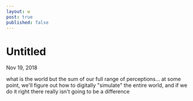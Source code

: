 ```yaml
---
layout: w
post: true
published: false
---
```

# Untitled

Nov 19, 2018

what is the world but the sum of our full range of perceptions... at some point, we'll figure out how to digitally "simulate" the entire world, and if we do it right there really isn't going to be a  difference
